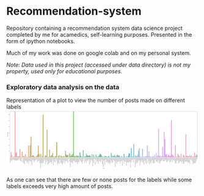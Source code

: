 # Recommendation-system
<div>
  Repository containing a recommendation system data science project completed 
  by me for acamedics, self-learning purposes. Presented in the form of ipython notebooks.
</div>

Much of my work was done on google colab and on my personal system.

<i>
  Note: Data used in this project (accessed under data directory) is not my property, used only for educational purposes.
</i>

<div>
  <h3>Exploratory data analysis on the data</h3>
  Representation of a plot to view the number of posts made on different labels
  <img src="https://github.com/JM-Rishav/Recommendation-system/blob/main/Posts_vs_label.png">
  
  As one can see that there are few or none posts for the labels while some labels exceeds very high amount of posts.
  
</div>  

